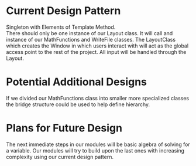 # Current Design Pattern  
Singleton with Elements of Template Method.  
There should only be one instance of our Layout class. It will call and instance of our MathFunctions and WriteFile classes.
The LayoutClass which creates the Window in which users interact with will act as the global access point to the rest of the project.
All input will be handled through the Layout. 
# Potential Additional Designs   
If we divided our MathFunctions class into smaller more specialized classes the bridge structure could be used to help define hierarchy.
# Plans for Future Design  
The next immediate steps in our modules will be basic algebra of solving for a variable. Our modules will try to build upon the last ones with increasing complexity using our current design pattern.
 
